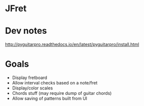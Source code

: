 # JFret

# Dev notes
http://pyguitarpro.readthedocs.io/en/latest/pyguitarpro/install.html

# Goals
- Display fretboard
- Allow interval checks based on a note/fret
- Display/color scales
- Chords stuff (may require dump of guitar chords)
- Allow saving of patterns built from UI
